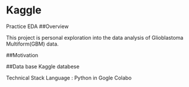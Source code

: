 # Kaggle
Practice EDA
##Overview

This project is personal exploration into the data analysis of Glioblastoma Multiform(GBM) data.

##Motivation

##Data base
Kaggle databese

Technical Stack
Language : Python in Gogle Colabo
